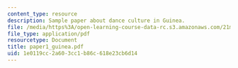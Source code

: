 ```yaml
---
content_type: resource
description: Sample paper about dance culture in Guinea.
file: /media/https%3A/open-learning-course-data-rc.s3.amazonaws.com/21m-030-introduction-to-world-music-fall-2006/1e0119cc2a603cc1b86c618e23cb6d14_paper1_guinea.pdf
file_type: application/pdf
resourcetype: Document
title: paper1_guinea.pdf
uid: 1e0119cc-2a60-3cc1-b86c-618e23cb6d14
---
```

